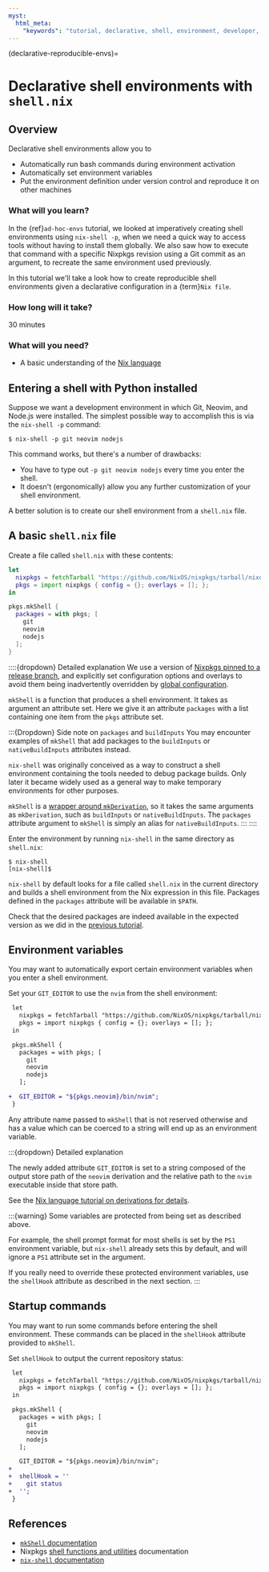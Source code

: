 ```yaml
---
myst:
  html_meta:
    "keywords": "tutorial, declarative, shell, environment, developer, nix, nixpkgs"
---
```


(declarative-reproducible-envs)=
# Declarative shell environments with `shell.nix`

## Overview

Declarative shell environments allow you to

- Automatically run bash commands during environment activation
- Automatically set environment variables
- Put the environment definition under version control and reproduce it on other machines

### What will you learn?

In the {ref}`ad-hoc-envs` tutorial, we looked at imperatively creating shell environments using `nix-shell -p`, when we need a quick way to access tools without having to install them globally.
We also saw how to execute that command with a specific Nixpkgs revision using a Git commit as an argument, to recreate the same environment used previously.

In this tutorial we'll take a look how to create reproducible shell environments given a declarative configuration in a {term}`Nix file`.

### How long will it take?

30 minutes

### What will you need?

- A basic understanding of the [Nix language](reading-nix-language)

## Entering a shell with Python installed

Suppose we want a development environment in which Git, Neovim, and Node.js were installed.
The simplest possible way to accomplish this is via the `nix-shell -p` command:
```
$ nix-shell -p git neovim nodejs
```

This command works, but there's a number of drawbacks:
- You have to type out `-p git neovim nodejs` every time you enter the shell.
- It doesn't (ergonomically) allow you any further customization of your shell environment.

A better solution is to create our shell environment from a `shell.nix` file.

## A basic `shell.nix` file

Create a file called `shell.nix` with these contents:

```nix
let
  nixpkgs = fetchTarball "https://github.com/NixOS/nixpkgs/tarball/nixos-22.11";
  pkgs = import nixpkgs { config = {}; overlays = []; };
in

pkgs.mkShell {
  packages = with pkgs; [
    git
    neovim
    nodejs
  ];
}
```

::::{dropdown} Detailed explanation
We use a version of [Nixpkgs pinned to a release branch](<ref-pinning-nixpkgs>), and explicitly set configuration options and overlays to avoid them being inadvertently overridden by [global configuration](https://nixos.org/manual/nixpkgs/stable/#chap-packageconfig).

`mkShell` is a function that produces a shell environment.
It takes as argument an attribute set.
Here we give it an attribute `packages` with a list containing one item from the `pkgs` attribute set.

:::{Dropdown} Side note on `packages` and `buildInputs`
You may encounter examples of `mkShell` that add packages to the `buildInputs` or `nativeBuildInputs` attributes instead.

`nix-shell` was originally conceived as a way to construct a shell environment containing the tools needed to debug package builds.
Only later it became widely used as a general way to make temporary environments for other purposes.

`mkShell` is a [wrapper around `mkDerivation`](https://nixos.org/manual/nixpkgs/stable/#sec-pkgs-mkShell), so it takes the same arguments as `mkDerivation`, such as `buildInputs` or `nativeBuildInputs`.
The `packages` attribute argument to `mkShell` is simply an alias for `nativeBuildInputs`.
:::
::::

Enter the environment by running `nix-shell` in the same directory as `shell.nix`:

```console
$ nix-shell
[nix-shell]$
```

`nix-shell` by default looks for a file called `shell.nix` in the current directory and builds a shell environment from the Nix expression in this file.
Packages defined in the `packages` attribute will be available in `$PATH`.

Check that the desired packages are indeed available in the expected version as we did in the [previous tutorial](check-package-version).

## Environment variables

You may want to automatically export certain environment variables when you enter a shell environment.


Set your `GIT_EDITOR` to use the `nvim` from the shell environment:

```diff
 let
   nixpkgs = fetchTarball "https://github.com/NixOS/nixpkgs/tarball/nixos-22.11";
   pkgs = import nixpkgs { config = {}; overlays = []; };
 in

 pkgs.mkShell {
   packages = with pkgs; [
     git
     neovim
     nodejs
   ];

+  GIT_EDITOR = "${pkgs.neovim}/bin/nvim";
 }
```

Any attribute name passed to `mkShell` that is not reserved otherwise and has a value which can be coerced to a string will end up as an environment variable.

:::{dropdown} Detailed explanation

The newly added attribute `GIT_EDITOR` is set to a string composed of the output store path of the `neovim` derivation and the relative path to the `nvim` executable inside that store path.

See the [Nix language tutorial on derivations for details](derivations).

:::{warning}
Some variables are protected from being set as described above.

For example, the shell prompt format for most shells is set by the `PS1` environment variable, but `nix-shell` already sets this by default, and will ignore a `PS1` attribute set in the argument.

If you really need to override these protected environment variables, use the `shellHook` attribute as described in the next section.
:::

## Startup commands

You may want to run some commands before entering the shell environment.
These commands can be placed in the `shellHook` attribute provided to `mkShell`.

Set `shellHook` to output the current repository status:

```diff
 let
   nixpkgs = fetchTarball "https://github.com/NixOS/nixpkgs/tarball/nixos-22.11";
   pkgs = import nixpkgs { config = {}; overlays = []; };
 in

 pkgs.mkShell {
   packages = with pkgs; [
     git
     neovim
     nodejs
   ];

   GIT_EDITOR = "${pkgs.neovim}/bin/nvim";
+
+  shellHook = ''
+    git status
+  '';
 }
```

## References

- [`mkShell` documentation](https://nixos.org/manual/nixpkgs/stable/#sec-pkgs-mkShell)
- Nixpkgs [shell functions and utilities](https://nixos.org/manual/nixpkgs/stable/#ssec-stdenv-functions) documentation
- [`nix-shell` documentation](https://nixos.org/manual/nix/stable/command-ref/nix-shell)

